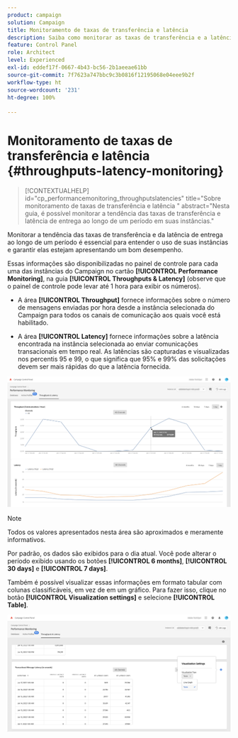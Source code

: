```yaml
---
product: campaign
solution: Campaign
title: Monitoramento de taxas de transferência e latência
description: Saiba como monitorar as taxas de transferência e a latência das instâncias do Campaign no Painel de controle.
feature: Control Panel
role: Architect
level: Experienced
exl-id: eddef17f-0667-4b43-bc56-2b1aeeae61bb
source-git-commit: 7f7623a747bbc9c3b0816f12195068e04eee9b2f
workflow-type: ht
source-wordcount: '231'
ht-degree: 100%

---
```


# Monitoramento de taxas de transferência e latência {#throughputs-latency-monitoring}

>[!CONTEXTUALHELP]
>id="cp_performancemonitoring_throughputslatencies"
>title="Sobre monitoramento de taxas de transferência e latência "
>abstract="Nesta guia, é possível monitorar a tendência das taxas de transferência e latência de entrega ao longo de um período em suas instâncias."

Monitorar a tendência das taxas de transferência e da latência de entrega ao longo de um período é essencial para entender o uso de suas instâncias e garantir elas estejam apresentando um bom desempenho.

Essas informações são disponibilizadas no painel de controle para cada uma das instâncias do Campaign no cartão **[!UICONTROL Performance Monitoring]**, na guia **[!UICONTROL Throughputs & Latency]** (observe que o painel de controle pode levar até 1 hora para exibir os números).

* A área **[!UICONTROL Throughput]** fornece informações sobre o número de mensagens enviadas por hora desde a instância selecionada do Campaign para todos os canais de comunicação aos quais você está habilitado.

* A área **[!UICONTROL Latency]** fornece informações sobre a latência encontrada na instância selecionada ao enviar comunicações transacionais em tempo real. As latências são capturadas e visualizadas nos percentis 95 e 99, o que significa que 95% e 99% das solicitações devem ser mais rápidas do que a latência fornecida.

![](assets/throughput-latencies-overview.png)

>[!NOTE]
>
>Todos os valores apresentados nesta área são aproximados e meramente informativos.

Por padrão, os dados são exibidos para o dia atual. Você pode alterar o período exibido usando os botões **[!UICONTROL 6 months]**, **[!UICONTROL 30 days]** e **[!UICONTROL 7 days]**.

Também é possível visualizar essas informações em formato tabular com colunas classificáveis, em vez de em um gráfico. Para fazer isso, clique no botão **[!UICONTROL Visualization settings]** e selecione **[!UICONTROL Table]**.

![](assets/throughput-latencies-table.png)
